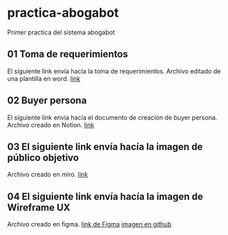 # practica-abogabot
Primer practica del sistema abogabot

## 01 Toma de requerimientos
El siguiente link envía hacía la toma de requerimientos.
Archivo editado de una plantilla en word.
[link](https://github.com/kriztobal/practica-abogabot/blob/main/01%20toma%20de%20requerimientos/Requerimientos%20Aboga%20bot.pdf)

## 02 Buyer persona
El siguiente link envía hacía el documento de creación de buyer persona.
Archivo creado en Notion.
[link](https://github.com/kriztobal/practica-abogabot/blob/main/02%20Buyer%20persona/02Buyer_Persona.pdf)

## 03 El siguiente link envía hacía la imagen de público objetivo
Archivo creado en miro.
[link](https://github.com/kriztobal/practica-abogabot/blob/main/03%20Publico%20objetivo/03P%C3%BAblico%20objetivo.PNG)

## 04 El siguiente link envía hacía la imagen de Wireframe UX
Archivo creado en figma. [link de Figma](https://www.figma.com/embed?embed_host=notion&url=https%3A%2F%2Fwww.figma.com%2Ffile%2Fob1YwoRiBkObXBNdgEzw55%2FAbogabot%3Fnode-id%3D0%253A1)
[imagen en github](https://github.com/kriztobal/practica-abogabot/blob/main/04%20Wireframe%20UX/04WireframeUX.png)
